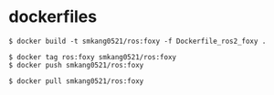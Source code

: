 # dockerfiles

```
$ docker build -t smkang0521/ros:foxy -f Dockerfile_ros2_foxy .
```

```
$ docker tag ros:foxy smkang0521/ros:foxy
$ docker push smkang0521/ros:foxy
```

```
$ docker pull smkang0521/ros:foxy
```
